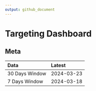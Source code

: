 ```yaml
---
output: github_document
---
```


# Targeting Dashboard



## Meta


|Data           |Latest     |
|:--------------|:----------|
|30 Days Window |2024-03-23 |
|7 Days Window  |2024-03-18 |
